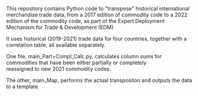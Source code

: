 This repository contains Python code to "transpose" historical international merchandise trade data, from a 2017 edition of 
commodity code to a 2022 edition of the commodity code, as part of the Expert Deployment Mechanism for Trade & Development (EDM)

It uses historical (2019-2021) trade data for four countries, together with a correlation table, all available separately.

One file, main_Part+Compl_Calc.py, calculates column sums for commodities that have been either partially or completely  
reassigned to new 2021 commodity codes.

The other, main_Map, performs the actual transpositon and outputs the data to a template
